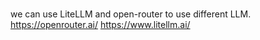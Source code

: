 #

we can use LiteLLM and open-router to use different LLM.
https://openrouter.ai/
https://www.litellm.ai/